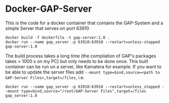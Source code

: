 # Docker-GAP-Server
 This is the code for a docker container that contains the GAP-System and a simple Server that serves on port 63910
```[bash]
docker build -f dockerfile -t gap-server:1.0 .
docker run --name gap_server -p 63910:63910 --restart=unless-stopped gap-server:1.0
```
The build process takes a long time (the compilation of GAP's packages takes > 1000 s on my PC) but only needs to be done once.
This built container can be run on a server, like Kamatera for example.
If you want to be able to update the server files add `--mount type=bind,source=<path to GAP-Server Files>,target=/files`, i.e. 
```[bash]
docker run --name gap_server -p 63910:63910 --restart=unless_stopped --mount type=bind,source="/root/GAP-Server Files",target=/files gap_server:1.0 
```
